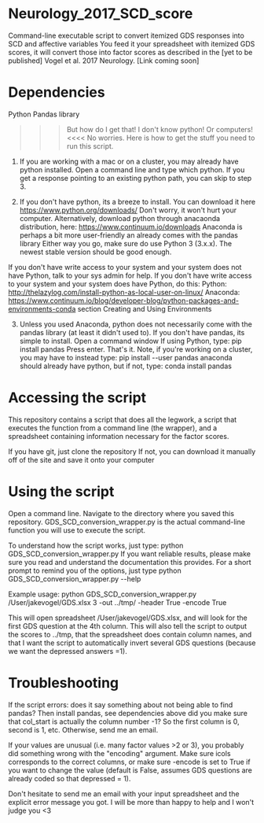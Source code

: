 # Neurology_2017_SCD_score
Command-line executable script to convert itemized GDS responses into SCD and affective variables
You feed it your spreadsheet with itemized GDS scores, it will convert those into factor scores as
described in the [yet to be published] Vogel et al. 2017 Neurology. [Link coming soon]

# Dependencies
Python
Pandas library

>>>But how do I get that! I don't know python! Or computers!<<<<
No worries. Here is how to get the stuff you need to run this script.

1. If you are working with a mac or on a cluster, you may already have python installed. Open a command line and type which python. 
If you get a response pointing to an existing python path, you can skip to step 3.

2. If you don't have python, its a breeze to install. You can download it here https://www.python.org/downloads/
Don't worry, it won't hurt your computer. 
Alternatively, download python through anacaonda distribution, here: https://www.continuum.io/downloads
Anaconda is perhaps a bit more user-friendly an already comes with the pandas library
Either way you go, make sure do use Python 3 (3.x.x). The newest stable version should be good enough.

If you don't have write access to your system and your system does not have Python, talk to your sys admin for help.
If you don't have write access to your system and your system does have Python, do this: 
Python: http://thelazylog.com/install-python-as-local-user-on-linux/
Anaconda: https://www.continuum.io/blog/developer-blog/python-packages-and-environments-conda section Creating and Using Environments

3. Unless you used Anaconda, python does not necessarily come with the pandas library (at least it didn't used to).
If you don't have pandas, its simple to install. 
Open a command window
If using Python, type: pip install pandas
Press enter. That's it.
Note, if you're working on a cluster, you may have to instead type: pip install --user pandas
anaconda should already have python, but if not, type: conda install pandas

# Accessing the script
This repository contains a script that does all the legwork, a script that executes the function from a command line (the wrapper), 
and a spreadsheet containing information necessary for the factor scores. 

If you have git, just clone the repository
If not, you can download it manually off of the site and save it onto your computer

# Using the script
Open a command line. Navigate to the directory where you saved this repository.
GDS_SCD_conversion_wrapper.py is the actual command-line function you will use to execute the script.

To understand how the script works, just type: python GDS_SCD_conversion_wrapper.py
If you want reliable results, please make sure you read and understand the documentation this provides.
For a short prompt to remind you of the options, just type python GDS_SCD_conversion_wrapper.py --help

Example usage:
python GDS_SCD_conversion_wrapper.py /User/jakevogel/GDS.xlsx 3 -out ../tmp/ -header True -encode True

This will open spreadsheet /User/jakevogel/GDS.xlsx, and will look for the first GDS question at the 4th column.
This will also tell the script to output the scores to ../tmp, that the spreadsheet does contain column names, and that I want the
script to automatically invert several GDS questions (because we want the depressed answers =1).

# Troubleshooting
If the script errors:
    does it say something about not being able to find pandas? Then install pandas, see dependencies above
    did you make sure that col_start is actually the column number -1? So the first column is 0, second is 1, etc.
Otherwise, 
    send me an email.

If your values are unusual (i.e. many factor values >2 or 3), you probably did something wrong with the "encoding" argument. Make sure icols corresponds to the correct columns, or make sure -encode is set to True if you want to change the value (default is False, assumes
GDS questions are already coded so that depressed = 1).

Don't hesitate to send me an email with your input spreadsheet and the explicit error message you got. I will be more than happy to help
and I won't judge you <3

